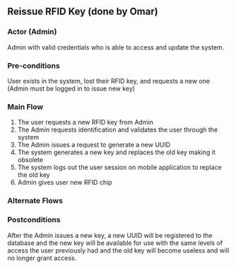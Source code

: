 ## Reissue RFID Key (done by Omar)

### Actor (Admin)
Admin with valid credentials who is able to access and update the system.

### Pre-conditions
User exists in the system, lost their RFID key, and requests a new one (Admin must be logged in to issue new key) 

### Main Flow
1. The user requests a new RFID key from Admin
2. The Admin requests identification and validates the user through the system
3. The Admin issues a request to generate a new UUID
4. The system generates a new key and replaces the old key making it obsolete
5. The system logs out the user session on mobile application to replace the old key 
6. Admin gives user new RFID chip

### Alternate Flows


### Postconditions
After the Admin issues a new key, a new UUID will be registered to the database and the new key will be available for use with the same levels of access the user previously had and the old key will become useless and will no longer grant access.
